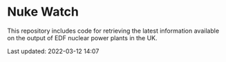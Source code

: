 # Nuke Watch

This repository includes code for retrieving the latest information available on the output of EDF nuclear power plants in the UK.

Last updated: 2022-03-12 14:07